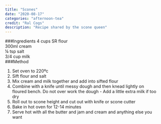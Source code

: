 ```yaml
---
title: "Scones"
date: "2020-08-17"
categories: "afternoon-tea"
credit: "Ral Cogs"
description: "Recipe shared by the scone queen"
---
```

###Ingredients
4 cups SR flour  
300ml cream  
¼ tsp salt  
3/4 cup milk  
###Method
1. Set oven to 220ºc
2. Sift flour and salt
3. Mix cream and milk together and add into sifted flour
4. Combine with a knife until messy dough and then knead lightly on floured bench.  Do not over work the dough - Add a little extra milk if too dry
5. Roll out to scone height and cut out with knife or scone cutter
6. Bake in hot oven for 12-14 minutes
7. Serve hot with all the butter and jam and cream and anything else you want
